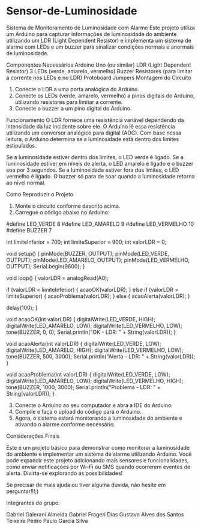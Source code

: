 # Sensor-de-Luminosidade

Sistema de Monitoramento de Luminosidade com Alarme
Este projeto utiliza um Arduino para capturar informações de luminosidade do ambiente utilizando um LDR (Light Dependent Resistor) e implementa um sistema de alarme com LEDs e um buzzer para sinalizar condições normais e anormais de luminosidade.

Componentes Necessários
Arduino Uno (ou similar)
LDR (Light Dependent Resistor)
3 LEDs (verde, amarelo, vermelho)
Buzzer
Resistores (para limitar a corrente nos LEDs e no LDR)
Protoboard
Jumpers
Montagem do Circuito
1. Conecte o LDR a uma porta analógica do Arduino.
2. Conecte os LEDs (verde, amarelo, vermelho) a pinos digitais do Arduino, utilizando resistores para limitar a corrente.
3. Conecte o buzzer a um pino digital do Arduino.

Funcionamento
O LDR fornece uma resistência variável dependendo da intensidade da luz incidente sobre ele. O Arduino lê essa resistência utilizando um conversor analógico para digital (ADC). Com base nessa leitura, o Arduino determina se a luminosidade está dentro dos limites estipulados.

Se a luminosidade estiver dentro dos limites, o LED verde é ligado.
Se a luminosidade estiver em níveis de alerta, o LED amarelo é ligado e o buzzer soa por 3 segundos.
Se a luminosidade estiver fora dos limites, o LED vermelho é ligado.
O buzzer só para de soar quando a luminosidade retorna ao nível normal.

Como Reproduzir o Projeto
1. Monte o circuito conforme descrito acima.
2. Carregue o código abaixo no Arduino:

#define LED_VERDE    8
#define LED_AMARELO  9
#define LED_VERMELHO 10
#define BUZZER       7

int limiteInferior = 700;
int limiteSuperior = 900;
int valorLDR = 0;

void setup() 
{
  pinMode(BUZZER, OUTPUT);
  pinMode(LED_VERDE, OUTPUT);
  pinMode(LED_AMARELO, OUTPUT);
  pinMode(LED_VERMELHO, OUTPUT);
  Serial.begin(9600);
}

void loop() 
{
  valorLDR = analogRead(A0);
  
  if (valorLDR < limiteInferior) 
  {
    acaoOK(valorLDR);
  } 
  else if (valorLDR > limiteSuperior) 
  {
    acaoProblema(valorLDR);
  } 
  else 
  {
    acaoAlerta(valorLDR);
  }

  delay(100);
}

void acaoOK(int valorLDR) 
{
  digitalWrite(LED_VERDE, HIGH);
  digitalWrite(LED_AMARELO, LOW);
  digitalWrite(LED_VERMELHO, LOW);
  tone(BUZZER, 0, 0);
  Serial.println("OK - LDR: " + String(valorLDR));
}

void acaoAlerta(int valorLDR) 
{
  digitalWrite(LED_VERDE, LOW);
  digitalWrite(LED_AMARELO, HIGH);
  digitalWrite(LED_VERMELHO, LOW);
  tone(BUZZER, 500, 3000);
  Serial.println("Alerta - LDR: " + String(valorLDR));
}

void acaoProblema(int valorLDR) 
{
  digitalWrite(LED_VERDE, LOW);
  digitalWrite(LED_AMARELO, LOW);
  digitalWrite(LED_VERMELHO, HIGH);
  tone(BUZZER, 1000, 3000);
  Serial.println("Problema - LDR: " + String(valorLDR));
}

3. Conecte o Arduino ao seu computador e abra a IDE do Arduino.
4. Compile e faça o upload do código para o Arduino.
5. Agora, o sistema estará monitorando a luminosidade do ambiente e ativando o alarme conforme necessário.

Considerações Finais

Este é um projeto básico para demonstrar como monitorar a luminosidade do ambiente e implementar um sistema de alarme utilizando Arduino. Você pode expandir este projeto adicionando mais sensores e funcionalidades, como enviar notificações por Wi-Fi ou SMS quando ocorrerem eventos de alerta. Divirta-se explorando as possibilidades!

Se precisar de mais ajuda ou tiver alguma dúvida, não hesite em perguntar!!!;)


Integrantes do grupo:

Gabriel Galerani Almeida
Gabriel Frageri Dias
Gustavo Alves dos Santos Teixeira
Pedro Paulo Garcia Silva





